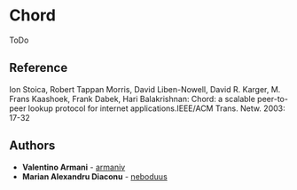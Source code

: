 # Chord

ToDo

## Reference

Ion Stoica, Robert Tappan Morris, David Liben-Nowell, David R. Karger, M. Frans Kaashoek, Frank Dabek, Hari Balakrishnan: Chord: a scalable peer-to-peer lookup protocol for internet applications.IEEE/ACM Trans. Netw. 2003: 17-32


## Authors

* **Valentino Armani** - [armaniv](https://github.com/armaniv)
* **Marian Alexandru Diaconu** - [neboduus](https://github.com/neboduus)
